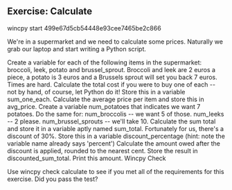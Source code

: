 ## Exercise: Calculate

wincpy start 499e67d5cb54448e93cee7465be2c866

We're in a supermarket and we need to calculate some prices. Naturally we grab our laptop and start writing a Python script.

Create a variable for each of the following items in the supermarket: broccoli, leek, potato and brussel_sprout. Broccoli and leek are 2 euros a piece, a potato is 3 euros and a Brussels sprout will set you back 7 euros. Times are hard.
Calculate the total cost if you were to buy one of each -- not by hand, of course, let Python do it! Store this in a variable sum_one_each.
Calculate the average price per item and store this in avg_price.
Create a variable num_potatoes that indicates we want 7 potatoes. Do the same for:
num_broccolis -- we want 5 of those.
num_leeks -- 2 please.
num_brussel_sprouts -- we'll take 10.
Calculate the sum total and store it in a variable aptly named sum_total.
Fortunately for us, there's a discount of 30%. Store this in a variable discount_percentage (hint: note the variable name already says 'percent')
Calculate the amount owed after the discount is applied, rounded to the nearest cent. Store the result in discounted_sum_total.
Print this amount.
Wincpy Check

Use wincpy check calculate to see if you met all of the requirements for this exercise. Did you pass the test?